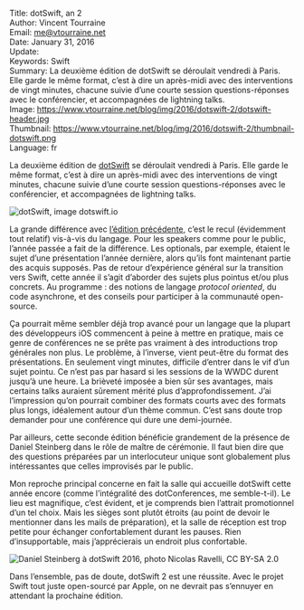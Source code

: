 Title:     dotSwift, an 2  
Author:    Vincent Tourraine  
Email:     me@vtourraine.net  
Date:      January 31, 2016  
Update:   
Keywords:  Swift  
Summary:   La deuxième édition de dotSwift se déroulait vendredi à Paris. Elle garde le même format, c’est à dire un après-midi avec des interventions de vingt minutes, chacune suivie d’une courte session questions-réponses avec le conférencier, et accompagnées de lightning talks.  
Image:     https://www.vtourraine.net/blog/img/2016/dotswift-2/dotswift-header.jpg  
Thumbnail: https://www.vtourraine.net/blog/img/2016/dotswift-2/thumbnail-dotswift.png  
Language:  fr  

La deuxième édition de [dotSwift](http://www.dotswift.io) se déroulait vendredi à Paris. Elle garde le même format, c’est à dire un après-midi avec des interventions de vingt minutes, chacune suivie d’une courte session questions-réponses avec le conférencier, et accompagnées de lightning talks.

![dotSwift, image dotswift.io](/blog/img/2016/dotswift-2/dotswift-header.jpg)

La grande différence avec [l’édition précédente](/blog/2015/dotswift-swift), c’est le recul (évidemment tout relatif) vis-à-vis du langage. Pour les speakers comme pour le public, l’année passée a fait de la différence. Les optionals, par exemple, étaient le sujet d’une présentation l’année dernière, alors qu’ils font maintenant partie des acquis supposés. Pas de retour d’expérience général sur la transition vers Swift, cette année il s’agit d’aborder des sujets plus pointus et/ou plus concrets. Au programme : des notions de langage _protocol oriented_, du code asynchrone, et des conseils pour participer à la communauté open-source.

Ça pourrait même sembler déjà trop avancé pour un langage que la plupart des développeurs iOS commencent à peine à mettre en pratique, mais ce genre de conférences ne se prête pas vraiment à des introductions trop générales non plus. Le problème, à l’inverse, vient peut-être du format des présentations. En seulement vingt minutes, difficile d’entrer dans le vif d’un sujet pointu. Ce n’est pas par hasard si les sessions de la WWDC durent jusqu’à une heure. La brièveté imposée a bien sûr ses avantages, mais certains talks auraient sûrement mérité plus d’approfondissement. J’ai l’impression qu’on pourrait combiner des formats courts avec des formats plus longs, idéalement autour d’un thème commun. C’est sans doute trop demander pour une conférence qui dure une demi-journée.

Par ailleurs, cette seconde édition bénéficie grandement de la présence de Daniel Steinberg dans le rôle de maître de cérémonie. Il faut bien dire que des questions préparées par un interlocuteur unique sont globalement plus intéressantes que celles improvisés par le public.

Mon reproche principal concerne en fait la salle qui accueille dotSwift cette année encore (comme l’intégralité des dotConferences, me semble-t-il). Le lieu est magnifique, c’est évident, et je comprends bien l’attrait promotionnel d’un tel choix. Mais les sièges sont plutôt étroits (au point de devoir le mentionner dans les mails de préparation), et la salle de réception est trop petite pour échanger confortablement durant les pauses. Rien d’insupportable, mais j’apprécierais un endroit plus confortable. 

![Daniel Steinberg à dotSwift 2016, photo [Nicolas Ravelli, CC BY-SA 2.0](https://www.flickr.com/photos/97226415@N08/24659867391/in/album-72157664007173042/)](/blog/img/2016/dotswift-2/dotswift-ravelli.jpg)

Dans l’ensemble, pas de doute, dotSwift 2 est une réussite. Avec le projet Swift tout juste open-sourcé par Apple, on ne devrait pas s’ennuyer en attendant la prochaine édition.